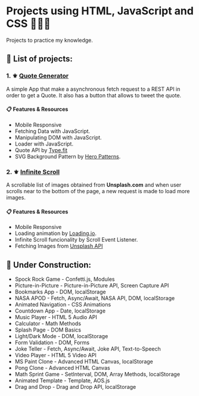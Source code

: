 # Projects using HTML, JavaScript and CSS  🚀👨‍💻

Projects to practice my knowledge.


## 📂 List of projects:

### 1. ⚜ [Quote Generator](https://nykko7.github.io/html_js_css_projects/quote_generator)
 A simple App that make a asynchronous fetch request to a REST API in order to get a Quote. It also has a button that allows to tweet the quote.
#### 📋 Features & Resources

- Mobile Responsive
- Fetching Data with JavaScript.
- Manipulating DOM with JavaScript.
- Loader with JavaScript.
- Quote API by [Type.fit](https://type.fit/api/quotes)
- SVG Background Pattern by [Hero Patterns](https://breakdance.github.io/breakdance/).

### 2. ⚜ [Infinite Scroll](https://nykko7.github.io/html_js_css_projects/infinite_scroll)
 A scrollable list of images obtained from **Unsplash.com** and when user scrolls near to the bottom of the page, a new request is made to load more images.
#### 📋 Features & Resources

- Mobile Responsive
- Loading animation by [Loading.io](https://loading.io/).
- Infinite Scroll funcionality by Scroll Event Listener.
- Fetching Images from [Unsplash API](https://unsplash.com/developers)


## 📂 Under Construction:
- Spock Rock Game - Confetti.js, Modules
- Picture-in-Picture - Picture-in-Picture API, Screen Capture API
- Bookmarks App - DOM, localStorage
- NASA APOD - Fetch, Async/Await, NASA API, DOM, localStorage
- Animated Navigation - CSS Animations
- Countdown App - Date, localStorage
- Music Player - HTML 5 Audio API
- Calculator - Math Methods
- Splash Page - DOM Basics
- Light/Dark Mode - DOM, localStorage
- Form Validation - DOM, Forms
- Joke Teller - Fetch, Async/Await, Joke API, Text-to-Speech
- Video Player - HTML 5 Video API
- MS Paint Clone - Advanced HTML Canvas, localStorage
- Pong Clone - Advanced HTML Canvas
- Math Sprint Game - SetInterval, DOM, Array Methods, localStorage
- Animated Template - Template, AOS.js
- Drag and Drop - Drag and Drop API, localStorage
